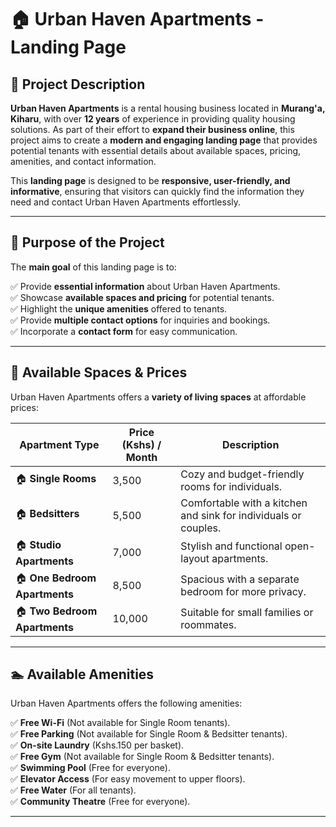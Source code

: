 # 🏠 Urban Haven Apartments - Landing Page  

## 📌 Project Description  

**Urban Haven Apartments** is a rental housing business located in **Murang'a, Kiharu**, with over **12 years** of experience in providing quality housing solutions. As part of their effort to **expand their business online**, this project aims to create a **modern and engaging landing page** that provides potential tenants with essential details about available spaces, pricing, amenities, and contact information.  

This **landing page** is designed to be **responsive, user-friendly, and informative**, ensuring that visitors can quickly find the information they need and contact Urban Haven Apartments effortlessly.  

---

## 🎯 **Purpose of the Project**  

The **main goal** of this landing page is to:  

✅ Provide **essential information** about Urban Haven Apartments.  
✅ Showcase **available spaces and pricing** for potential tenants.  
✅ Highlight the **unique amenities** offered to tenants.  
✅ Provide **multiple contact options** for inquiries and bookings.  
✅ Incorporate a **contact form** for easy communication.  

---

## 🏢 **Available Spaces & Prices**  

Urban Haven Apartments offers a **variety of living spaces** at affordable prices:  

| Apartment Type                          | Price (Kshs) / Month | Description |
|-----------------------------------------|----------------------|-------------|
| 🏠 **Single Rooms**                     | 3,500               | Cozy and budget-friendly rooms for individuals. |
| 🏠 **Bedsitters**                        | 5,500               | Comfortable with a kitchen and sink for individuals or couples. |
| 🏠 **Studio Apartments**                 | 7,000               | Stylish and functional open-layout apartments. |
| 🏠 **One Bedroom Apartments**            | 8,500               | Spacious with a separate bedroom for more privacy. |
| 🏠 **Two Bedroom Apartments**            | 10,000              | Suitable for small families or roommates. |
---

## 🏊 **Available Amenities**  

Urban Haven Apartments offers the following amenities:  

✅ **Free Wi-Fi** (Not available for Single Room tenants).  
✅ **Free Parking** (Not available for Single Room & Bedsitter tenants).  
✅ **On-site Laundry** (Kshs.150 per basket).  
✅ **Free Gym** (Not available for Single Room & Bedsitter tenants).  
✅ **Swimming Pool** (Free for everyone).  
✅ **Elevator Access** (For easy movement to upper floors).  
✅ **Free Water** (For all tenants).  
✅ **Community Theatre** (Free for everyone).  

---
